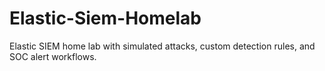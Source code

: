 # Elastic-Siem-Homelab
Elastic SIEM home lab with simulated attacks, custom detection rules, and SOC alert workflows.
